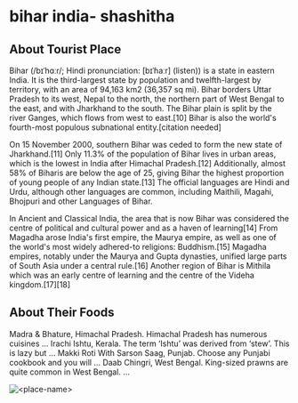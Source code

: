 # bihar india- shashitha

## About Tourist Place 
Bihar (/bɪˈhɑːr/; Hindi pronunciation: [bɪˈɦaːr] (listen)) is a state in eastern India. It is the third-largest state by population and twelfth-largest by territory, with an area of 94,163 km2 (36,357 sq mi). Bihar borders Uttar Pradesh to its west, Nepal to the north, the northern part of West Bengal to the east, and with Jharkhand to the south. The Bihar plain is split by the river Ganges, which flows from west to east.[10] Bihar is also the world's fourth-most populous subnational entity.[citation needed]

On 15 November 2000, southern Bihar was ceded to form the new state of Jharkhand.[11] Only 11.3% of the population of Bihar lives in urban areas, which is the lowest in India after Himachal Pradesh.[12] Additionally, almost 58% of Biharis are below the age of 25, giving Bihar the highest proportion of young people of any Indian state.[13] The official languages are Hindi and Urdu, although other languages are common, including Maithili, Magahi, Bhojpuri and other Languages of Bihar.

In Ancient and Classical India, the area that is now Bihar was considered the centre of political and cultural power and as a haven of learning[14] From Magadha arose India's first empire, the Maurya empire, as well as one of the world's most widely adhered-to religions: Buddhism.[15] Magadha empires, notably under the Maurya and Gupta dynasties, unified large parts of South Asia under a central rule.[16] Another region of Bihar is Mithila which was an early centre of learning and the centre of the Videha kingdom.[17][18]

## About Their Foods
Madra & Bhature, Himachal Pradesh. Himachal Pradesh has numerous cuisines …
Irachi Ishtu, Kerala. The term ‘Ishtu’ was derived from ‘stew’. This is lazy but …
Makki Roti With Sarson Saag, Punjab. Choose any Punjabi cookbook and you will …
Daab Chingri, West Bengal. King-sized prawns are quite common in West Bengal. …

<img align="center" src="https://www.bing.com/images/search?view=detailV2&ccid=8n3x9RjA&id=EB665D6D8AC319F963EEFF88041467B487EDC4EA&thid=OIP.8n3x9RjAXDMF3LNPjZ_ofwHaFj&mediaurl=https%3a%2f%2fwww.thedigitaltravellers.com%2fwp-content%2fuploads%2f2019%2f05%2findia-bihar-148392405725o.jpg&exph=1441&expw=1920&q=bihar&simid=608012896840282862&FORM=IRPRST&ck=2E88FDD8A3317EF1653BE3860A1CD093&selectedIndex=0&ajaxhist=0&ajaxserp=0" alt="<place-name>"/>

<!--Example: <img align="center" src="https://lotustours.in/assets/img/taj/photo-room-detail-1.jpg" alt="Taj Mahal"/> -->
